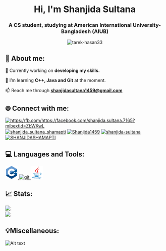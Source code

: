 
<h1 align="center">Hi, I'm Shanjida Sultana</h1>
<h3 align="center">A CS student, studying at American International University-Bangladesh (AIUB)</h3>

<p align="center"> <img src="https://komarev.com/ghpvc/?username=tarek-hasan33&label=Profile%20views&color=0e75b6&style=flat" alt="tarek-hasan33" /> </p>


## 💫 About me:
🔭 Currently working on **developing my skills.**

🌱 I’m learning **C++, Java and Git** at the moment.

📫 Reach me through **shanjidasultana1459@gmail.com**


## 🌐 Connect with me:
<p align="left">
<a href="https://fb.com/https://facebook.com/shanjida.sultana.7165?mibextid=ZbWKwL" target="blank"><img align="center" src="https://img.shields.io/badge/Facebook-1877F2?style=for-the-badge&logo=facebook&logoColor=white" alt="https://fb.com/https://facebook.com/shanjida.sultana.7165?mibextid=ZbWKwL" height="30" width="120" /></a>
<a href="https://instagram.com/shanjida_sultana_shamapti" target="blank"><img align="center" src="https://img.shields.io/badge/Instagram-E4405F?style=for-the-badge&logo=instagram&logoColor=white" alt="shanjida_sultana_shamapti" height="30" width="120" /></a>
<a href="https://twitter.com/Shanjida1459" target="blank"><img align="center" src="https://img.shields.io/badge/Twitter-1DA1F2?style=for-the-badge&logo=twitter&logoColor=white" alt="Shanjida1459" height="30" width="120" /></a>
<a href="https://linkedin.com/in/shanjida-sultana" target="blank"><img align="center" src="https://img.shields.io/badge/LinkedIn-0077B5?style=for-the-badge&logo=linkedin&logoColor=white" alt="shanjida-sultana" height="30" width="120" /></a>
<a href="https://codeforces.com/profile/SHANJIDASHAMAPTI" target="blank"><img align="center" src="https://img.shields.io/badge/Codeforces-445f9d?style=for-the-badge&logo=Codeforces&logoColor=white" alt="SHANJIDASHAMAPTI" height="30" width="120" /></a>
</p>

## 💻 Languages and Tools:
<p align="left"> <a href="https://www.w3schools.com/cpp/" target="_blank" rel="noreferrer"> <img src="https://raw.githubusercontent.com/devicons/devicon/master/icons/cplusplus/cplusplus-original.svg" alt="cplusplus" width="40" height="40"/> </a> <a href="https://git-scm.com/" target="_blank" rel="noreferrer"> <img src="https://www.vectorlogo.zone/logos/git-scm/git-scm-icon.svg" alt="git" width="40" height="40"/> </a> <a href="https://www.java.com" target="_blank" rel="noreferrer"> <img src="https://raw.githubusercontent.com/devicons/devicon/master/icons/java/java-original.svg" alt="java" width="40" height="40"/> </a> </p>


## 📈 Stats:
![](https://github-readme-stats.vercel.app/api/top-langs/?username=shanjida-sultana&theme=synthwave&hide_border=false&include_all_commits=true&count_private=false&layout=compact)<br/>
![](https://github-readme-stats.vercel.app/api?username=shanjida-sultana&theme=synthwave&hide_border=false&include_all_commits=true&count_private=false)<br/>


## 💡Miscellaneous:
![Alt text](https://spotify-recently-played-readme.vercel.app/api?user=w6gvw5bdsvbmdb09qe133d9pv&count=1)

